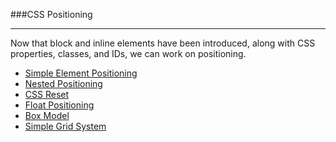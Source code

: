 ###CSS Positioning

-----

Now that block and inline elements have been introduced, along with CSS properties, classes, and IDs, we can work on positioning.

- [Simple Element Positioning](single.md)
- [Nested Positioning](nested.md)
- [CSS Reset](reset.md)
- [Float Positioning](float.md)
- [Box Model](boxmodel.md)
- [Simple Grid System](grid.md)
